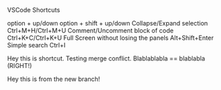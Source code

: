 VSCode Shortcuts

option + up/down
option + shift + up/down
Collapse/Expand selection Ctrl+M+H/Ctrl+M+U
Comment/Uncomment block of code Ctrl+K+C/Ctrl+K+U
Full Screen without losing the panels Alt+Shift+Enter
Simple search Ctrl+I

Hey this is shortcut. Testing merge conflict.
Blablablabla == blablabla 
(RIGHT!)

Hey this is from the new branch!